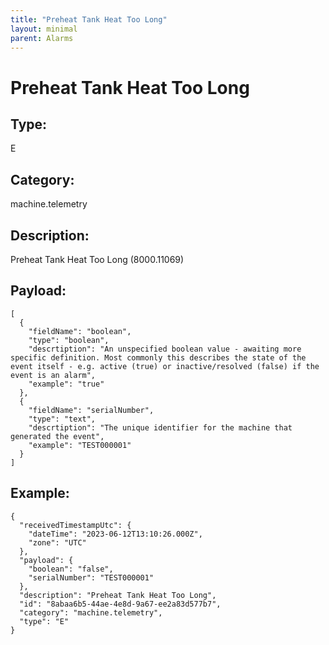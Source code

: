```yaml
---
title: "Preheat Tank Heat Too Long"
layout: minimal
parent: Alarms
---
```


# Preheat Tank Heat Too Long

## Type:

E

## Category:

machine.telemetry

## Description: 

Preheat Tank Heat Too Long (8000.11069)

## Payload:

```
[
  {
    "fieldName": "boolean",
    "type": "boolean",
    "descrtiption": "An unspecified boolean value - awaiting more specific definition. Most commonly this describes the state of the event itself - e.g. active (true) or inactive/resolved (false) if the event is an alarm",
    "example": "true"
  },
  {
    "fieldName": "serialNumber",
    "type": "text",
    "descrtiption": "The unique identifier for the machine that generated the event",
    "example": "TEST000001"
  }
]
```

## Example:

```
{
  "receivedTimestampUtc": {
    "dateTime": "2023-06-12T13:10:26.000Z",
    "zone": "UTC"
  },
  "payload": {
    "boolean": "false",
    "serialNumber": "TEST000001"
  },
  "description": "Preheat Tank Heat Too Long",
  "id": "8abaa6b5-44ae-4e8d-9a67-ee2a83d577b7",
  "category": "machine.telemetry",
  "type": "E"
}
```
